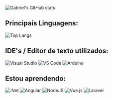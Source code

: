 ![Gabriel's GitHub stats](https://github-readme-stats.vercel.app/api?username=galvaocs&show_icons=true&theme=gruvbox)

<h2>Principais Linguagens:</h2>

![Top Langs](https://github-readme-stats.vercel.app/api/top-langs/?username=galvaocs&layout=compact&theme=gruvbox)

<h2>IDE's / Editor de texto utilizados:</h2>

![Visual Studio](https://img.shields.io/badge/Visual_Studio-282828?style=for-the-badge&logo=visual%20studio&logoColor=51597e)
![VS Code](https://img.shields.io/badge/Visual_Studio_Code-282828?style=for-the-badge&logo=visual%20studio%20code&logoColor=61aad2)
![Arduino](https://img.shields.io/badge/Arduino_IDE-282828?style=for-the-badge&logo=arduino&logoColor=61aad2)

<h2>Estou aprendendo:</h2>

![.Net](https://img.shields.io/badge/.NET-282828?style=for-the-badge&logo=.net&logoColor=51597e)
![Angular](https://img.shields.io/badge/angular-282828.svg?style=for-the-badge&logo=angular&logoColor=9f414f)
![NodeJS](https://img.shields.io/badge/node.js-282828?style=for-the-badge&logo=node.js&logoColor=6DA55F)
![Vue.js](https://img.shields.io/badge/vuejs-282828.svg?style=for-the-badge&logo=vuedotjs&logoColor=61aad2)
![Laravel](https://img.shields.io/badge/laravel-282828.svg?style=for-the-badge&logo=laravel&logoColor=f4ce3e)
